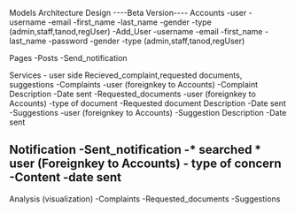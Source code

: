 Models Architecture Design
----Beta Version----
Accounts
-user
	-username
	-email
	-first_name
	-last_name
	-gender
	-type (admin,staff,tanod,regUser)
-Add_User
	-username
	-email
	-first_name
	-last_name
	-password
	-gender
	-type (admin,staff,tanod,regUser)

Pages
-Posts
-Send_notification

Services - user side
Recieved_complaint,requested documents, suggestions
-Complaints
	-user (foreignkey to Accounts)
	-Complaint Description
	-Date sent
-Requested_documents
	-user (foreignkey to Accounts)
	-type of document
	-Requested document Description
	-Date sent
-Suggestions
	-user (foreignkey to Accounts)
	-Suggestion Description
	-Date sent

Notification
-Sent_notification
	-* searched * user (Foreignkey to Accounts)
	- type of concern
	-Content
	-date sent
------------------------
Analysis (visualization)
-Complaints
-Requested_documents
-Suggestions